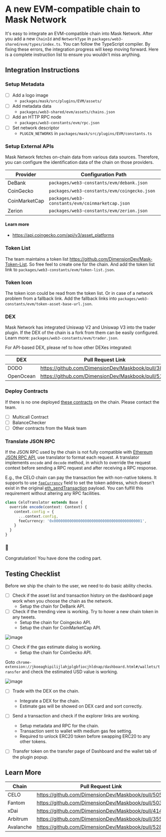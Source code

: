 # A new EVM-compatible chain to Mask Network

It's easy to integrate an EVM-compatible chain into Mask Network. After you add a new `ChainId` and `NetworkType` in `packages/web3-shared/evm/types/index.ts`. You can follow the TypeScript compiler. By fixing these errors, the integration progress will keep moving forward. Here is a complete instruction list to ensure you wouldn't miss anything.

## Integration Instructions

### Setup Metadata

- [ ] Add a logo image
  - `packages/mask/src/plugins/EVM/assets/`
- [ ] Add metadata data
  - `packages/web3-shared/evm/assets/chains.json`
- [ ] Add an HTTP RPC node
  - `packages/web3-constants/evm/rpc.json`
- [ ] Set network descriptor
  - `PLUGIN_NETWORKS` in `packages/mask/src/plugins/EVM/constants.ts`

### Setup External APIs

Mask Network fetches on-chain data from various data sources. Therefore, you can configure the identification data of the chain on those providers.

| Provider      | Configuration Path                               |
| ------------- | ------------------------------------------------ |
| DeBank        | `packages/web3-constants/evm/debank.json`        |
| CoinGecko     | `packages/web3-constants/evm/coingecko.json`     |
| CoinMarketCap | `packages/web3-constants/evm/coinmarketcap.json` |
| Zerion        | `packages/web3-constants/evm/zerion.json`        |

#### Learn more

- <https://api.coingecko.com/api/v3/asset_platforms>

### Token List

The team maintains a token list <https://github.com/DimensionDev/Mask-Token-List>. So free feel to create one for the chain. And add the token list link to `packages/web3-constants/evm/token-list.json`.

### Token Icon

The token icon could be read from the token list. Or in case of a network problem from a fallback link. Add the fallback links into `packages/web3-constants/evm/token-asset-base-url.json`.

### DEX

Mask Network has integrated Uniswap V2 and Uniswap V3 into the trader plugin. If the DEX of the chain is a fork from them can be easily configured. Learn more: `packages/web3-constants/evm/trader.json`.

For API-based DEX, please ref to how other DEXes integrated:

| DEX       | Pull Request Link                                    |
| --------- | ---------------------------------------------------- |
| DODO      | <https://github.com/DimensionDev/Maskbook/pull/3882> |
| OpenOcean | <https://github.com/DimensionDev/Maskbook/pull/5198> |

### Deploy Contracts

If there is no one deployed [these contracts](https://github.com/DimensionDev/misc_smart_contract.) on the chain. Please contact the team.

- [ ] Multicall Contract
- [ ] BalanceChecker
- [ ] Other contracts from the Mask team

### Translate JSON RPC

If the JSON RPC used by the chain is not fully compatible with [Ethereum JSON RPC API](https://eth.wiki/json-rpc/API), use translator to format each request. A translator implements `encode` and `decode` method, in which to override the request context before sending a RPC request and after receiving a RPC response.

E.g., the CELO chain can pay the transaction fee with non-native tokens. It supports to use [`feeCurrency`](https://docs.celo.org/celo-codebase/protocol/transactions/erc20-transaction-fees) field to set the token address, which doesn't exist in the original [eth_sendTransaction](https://eth.wiki/json-rpc/API#eth_sendtransaction) payload. You can fulfill this requirement without altering any RPC facilities.

```ts
class CeloTranslator extends Base {
  override encode(context: Context) {
    context.config = {
      ...context.config,
      feeCurrency: '0x0000000000000000000000000000000000000001',
    }
  }
}
```

### 🎉

Congratulation! You have done the coding part.

## Testing Checklist

Before we ship the chain to the user, we need to do basic ability checks.

- [ ] Check if the asset list and transaction history on the dashboard page work when you choose the chain as the network.
  - Setup the chain for DeBank API.
- [ ] Check if the trending view is working. Try to hover a new chain token in any tweets.
  - Setup the chain for Coingecko API.
  - Setup the chain for CoinMarketCap API.

![image](https://user-images.githubusercontent.com/52657989/144754788-460bad98-bf62-4e5e-8592-ea8580430e63.png)

- [ ] Check if the gas estimate dialog is working.
  - Setup the chain for CoinGecko API.

Goto `chrome-extension://jkoeaghipilijlahjplgbfiocjhldnap/dashboard.html#/wallets/transfer` and check the estimated USD value is working.

![image](https://user-images.githubusercontent.com/52657989/144754866-9c5f389b-6eb4-4325-8f3d-ae53ee6e3b4a.png)

- [ ] Trade with the DEX on the chain.

  - Integrate a DEX for the chain.
  - Estimate gas will be showed on DEX card and sort correctly.

- [ ] Send a transaction and check if the explorer links are working.

  - Setup metadata and RPC for the chain.
  - Transaction sent to wallet with medium gas fee setting.
  - Required to unlock ERC20 token before swapping ERC20 to any other tokens.

- [ ] Transfer token on the transfer page of Dashboard and the wallet tab of the plugin popup.

## Learn More

| Chain     | Pull Request Link                                    |
| --------- | ---------------------------------------------------- |
| CELO      | <https://github.com/DimensionDev/Maskbook/pull/5052> |
| Fantom    | <https://github.com/DimensionDev/Maskbook/pull/5036> |
| xDai      | <https://github.com/DimensionDev/Maskbook/pull/4140> |
| Arbitrum  | <https://github.com/DimensionDev/Maskbook/pull/3558> |
| Avalanche | <https://github.com/DimensionDev/Maskbook/pull/5289> |
